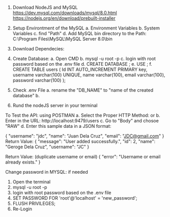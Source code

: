 1. Download NodeJS and MySQL
https://dev.mysql.com/downloads/mysql/8.0.html
https://nodejs.org/en/download/prebuilt-installer 

2. Setup Environtment of the MySQL
    a. Environment Variables
    b. System Variables
    c. find "Path"
    d. Add MySQL bin directory to the Path: 
                        C:\Program Files\MySQL\MySQL Server 8.0\bin

3. Download Dependecies:
<npm i>
<init -y>
<npm install express body-parser cors>
<npm install dotenv>

4. Create Database:
a. Open CMD
b. mysql -u root -p 
c. login with root password based on the .env file
d. CREATE DATABASE <name of the database>;
e. USE <name of the database>;
f. CREATE TABLE users (
    Id INT AUTO_INCREMENT PRIMARY key,
    username varchar(100) UNIQUE,
    name varchar(100),
    email varchar(100),
    password varchar(100)
    );

5. Check .env File
a. rename the "DB_NAME" to "name of the created database"
b.

6. Rund the nodeJS server in your terminal
  <node app.js>


To Test the API: using POSTMAN
a. Select the Proper HTTP Method: <POST> or <GET>
b. Enter in the URL: http://localhost:9479/users
c. Go to "Body" and chosoe "RAW"
d. Enter this sample data in a JSON format:

{
  "username": "jdc",
  "name": "Juan Dela Cruz",
  "email": "JDC@gmail.com"
}
Return Value:
{
    "message": "User added successfully.",
    "id": 2,
    "name": "Geroge Dela Cruz",
    "username": "JC"
}

Return Value: (duplicate username or email)
{
    "error": "Username or email already exists."
}


Change password in MYSQL: if needed
1. Open the terminal
2. mysql -u root -p
3. login with root password based on the .env file
4. SET PASSWORD FOR 'root'@'localhost' = 'new_password';
5. FLUSH PRIVILEGES;
6. Re-Login